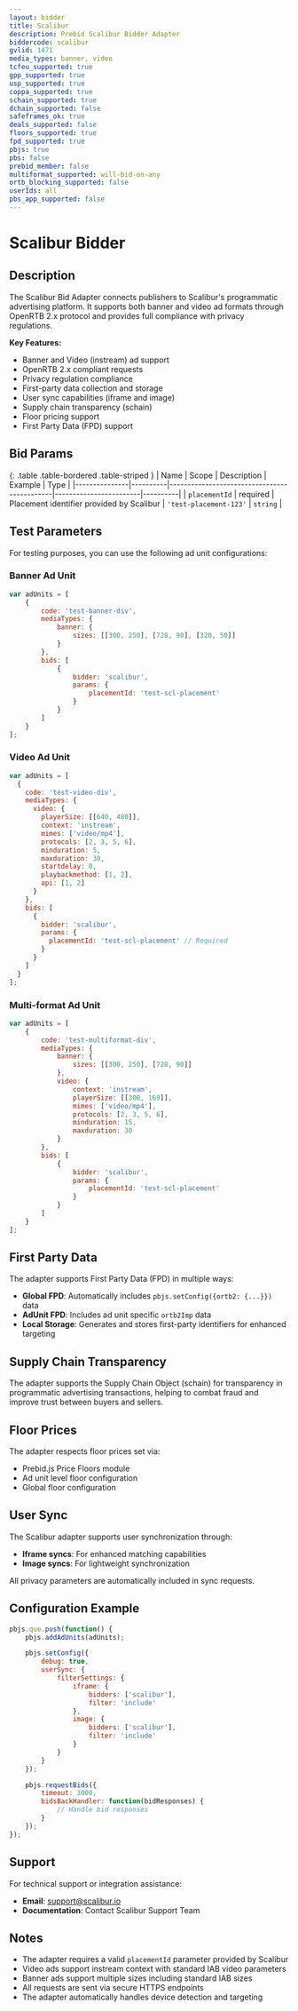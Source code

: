 ```yaml
---
layout: bidder
title: Scalibur
description: Prebid Scalibur Bidder Adapter
biddercode: scalibur
gvlid: 1471
media_types: banner, video
tcfeu_supported: true
gpp_supported: true
usp_supported: true
coppa_supported: true
schain_supported: true
dchain_supported: false
safeframes_ok: true
deals_supported: false
floors_supported: true
fpd_supported: true
pbjs: true
pbs: false
prebid_member: false
multiformat_supported: will-bid-on-any
ortb_blocking_supported: false
userIds: all
pbs_app_supported: false
---
```


# Scalibur Bidder

## Description

The Scalibur Bid Adapter connects publishers to Scalibur's programmatic advertising platform. It supports both banner and video ad formats through OpenRTB 2.x protocol and provides full compliance with privacy regulations.

**Key Features:**

- Banner and Video (instream) ad support
- OpenRTB 2.x compliant requests
- Privacy regulation compliance
- First-party data collection and storage
- User sync capabilities (iframe and image)
- Supply chain transparency (schain)
- Floor pricing support
- First Party Data (FPD) support

## Bid Params
{: .table .table-bordered .table-striped }
| Name | Scope | Description | Example | Type |
|---------------|----------|---------------------------------------------|------------------------|----------|
| `placementId` | required | Placement identifier provided by Scalibur  | `'test-placement-123'` | `string` |

## Test Parameters

For testing purposes, you can use the following ad unit configurations:

### Banner Ad Unit

```javascript
var adUnits = [
    {
        code: 'test-banner-div',
        mediaTypes: {
            banner: {
                sizes: [[300, 250], [728, 90], [320, 50]]
            }
        },
        bids: [
            {
                bidder: 'scalibur',
                params: {
                    placementId: 'test-scl-placement'
                }
            }
        ]
    }
];
```

### Video Ad Unit

```javascript
var adUnits = [
  {
    code: 'test-video-div', 
    mediaTypes: {
      video: {
        playerSize: [[640, 480]],
        context: 'instream',
        mimes: ['video/mp4'],
        protocols: [2, 3, 5, 6],
        minduration: 5,
        maxduration: 30,
        startdelay: 0,
        playbackmethod: [1, 2],
        api: [1, 2]
      }
    },
    bids: [
      {
        bidder: 'scalibur',
        params: {
          placementId: 'test-scl-placement' // Required
        }
      }
    ]
  }
];
```

### Multi-format Ad Unit

```javascript
var adUnits = [
    {
        code: 'test-multiformat-div',
        mediaTypes: {
            banner: {
                sizes: [[300, 250], [728, 90]]
            },
            video: {
                context: 'instream',
                playerSize: [[300, 169]],
                mimes: ['video/mp4'],
                protocols: [2, 3, 5, 6],
                minduration: 15,
                maxduration: 30
            }
        },
        bids: [
            {
                bidder: 'scalibur',
                params: {
                    placementId: 'test-scl-placement'
                }
            }
        ]
    }
];
```

## First Party Data

The adapter supports First Party Data (FPD) in multiple ways:

- **Global FPD**: Automatically includes `pbjs.setConfig({ortb2: {...}})` data
- **AdUnit FPD**: Includes ad unit specific `ortb2Imp` data
- **Local Storage**: Generates and stores first-party identifiers for enhanced targeting

## Supply Chain Transparency

The adapter supports the Supply Chain Object (schain) for transparency in programmatic advertising transactions, helping to combat fraud and improve trust between buyers and sellers.

## Floor Prices

The adapter respects floor prices set via:

- Prebid.js Price Floors module
- Ad unit level floor configuration
- Global floor configuration

## User Sync

The Scalibur adapter supports user synchronization through:

- **Iframe syncs**: For enhanced matching capabilities
- **Image syncs**: For lightweight synchronization

All privacy parameters are automatically included in sync requests.

## Configuration Example

```javascript
pbjs.que.push(function() {
    pbjs.addAdUnits(adUnits);

    pbjs.setConfig({
        debug: true,
        userSync: {
            filterSettings: {
                iframe: {
                    bidders: ['scalibur'],
                    filter: 'include'
                },
                image: {
                    bidders: ['scalibur'],
                    filter: 'include'
                }
            }
        }
    });

    pbjs.requestBids({
        timeout: 3000,
        bidsBackHandler: function(bidResponses) {
            // Handle bid responses
        }
    });
});
```

## Support

For technical support or integration assistance:

- **Email**: [support@scalibur.io](mailto:support@scalibur.io)
- **Documentation**: Contact Scalibur Support Team

## Notes

- The adapter requires a valid `placementId` parameter provided by Scalibur
- Video ads support instream context with standard IAB video parameters
- Banner ads support multiple sizes including standard IAB sizes
- All requests are sent via secure HTTPS endpoints
- The adapter automatically handles device detection and targeting
